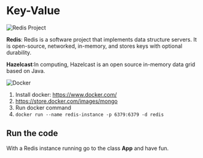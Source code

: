 # Key-Value

![Redis Project](https://jnosql.github.io/img/logos/redis.png)

**Redis**: Redis is a software project that implements data structure servers. It is open-source, networked, in-memory, and stores keys with optional durability.


**Hazelcast**:In computing, Hazelcast is an open source in-memory data grid based on Java.

![Docker](https://www.docker.com/sites/default/files/horizontal_large.png)


1. Install docker: https://www.docker.com/
1. https://store.docker.com/images/mongo
1. Run docker command
1. `docker run --name redis-instance -p 6379:6379 -d redis`



## Run the code

With a Redis instance running go to the class **App** and have fun.


